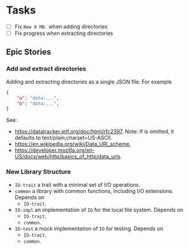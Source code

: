 # Tasks

- [ ] Fix `New 0 MB.` when adding directories
- [ ] Fix progress when extracting directories

## Epic Stories

### Add and extract directories

Adding and extracting directories as a single JSON file. For example

```json
{
    "a": "data:...",
    "b": "data:...",
}
```

See:
- https://datatracker.ietf.org/doc/html/rfc2397,
  Note: If <mediatype> is omitted, it defaults to text/plain;charset=US-ASCII.
- https://en.wikipedia.org/wiki/Data_URI_scheme,
- https://developer.mozilla.org/en-US/docs/web/http/basics_of_http/data_urls.

### New Library Structure

- `IO-trait` a trait with a minimal set of I/O operations.
- `common` a library with common functions, including I/O extensions. Depends on
  - `IO-trait`.
- `IO-impl` an implementation of `IO` for the local file system. Depends on
  - `IO-trait`.
  - `common`.
- `IO-test` a mock implementation of `IO` for testing. Depends on
  - `IO-trait`.
  - `common`.
